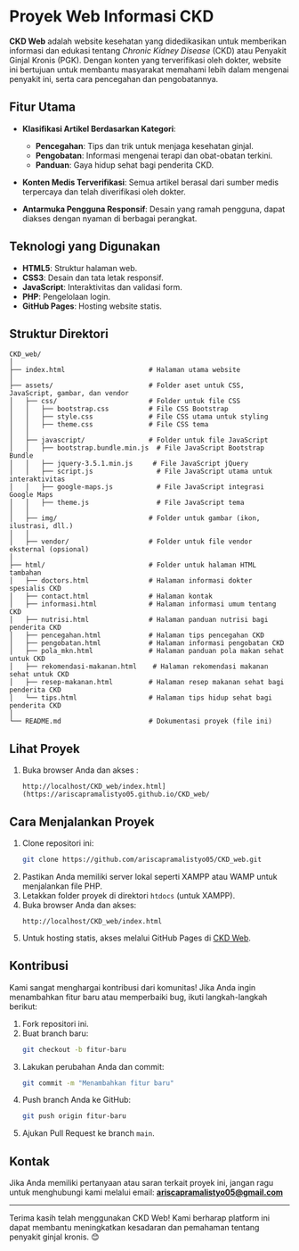 # Proyek Web Informasi CKD

**CKD Web** adalah website kesehatan yang didedikasikan untuk memberikan informasi dan edukasi tentang *Chronic Kidney Disease* (CKD) atau Penyakit Ginjal Kronis (PGK). Dengan konten yang terverifikasi oleh dokter, website ini bertujuan untuk membantu masyarakat memahami lebih dalam mengenai penyakit ini, serta cara pencegahan dan pengobatannya.

## Fitur Utama

- **Klasifikasi Artikel Berdasarkan Kategori**:
  - **Pencegahan**: Tips dan trik untuk menjaga kesehatan ginjal.
  - **Pengobatan**: Informasi mengenai terapi dan obat-obatan terkini.
  - **Panduan**: Gaya hidup sehat bagi penderita CKD.

- **Konten Medis Terverifikasi**: Semua artikel berasal dari sumber medis terpercaya dan telah diverifikasi oleh dokter.

- **Antarmuka Pengguna Responsif**: Desain yang ramah pengguna, dapat diakses dengan nyaman di berbagai perangkat.

## Teknologi yang Digunakan

- **HTML5**: Struktur halaman web.
- **CSS3**: Desain dan tata letak responsif.
- **JavaScript**: Interaktivitas dan validasi form.
- **PHP**: Pengelolaan login.
- **GitHub Pages**: Hosting website statis.

## Struktur Direktori

```
CKD_web/
│
├── index.html                     # Halaman utama website
│
├── assets/                        # Folder aset untuk CSS, JavaScript, gambar, dan vendor
│   ├── css/                       # Folder untuk file CSS
│   │   ├── bootstrap.css          # File CSS Bootstrap
│   │   ├── style.css              # File CSS utama untuk styling
│   │   ├── theme.css              # File CSS tema
│   │
│   ├── javascript/                # Folder untuk file JavaScript
│   │   ├── bootstrap.bundle.min.js  # File JavaScript Bootstrap Bundle
│   │   ├── jquery-3.5.1.min.js     # File JavaScript jQuery
│   │   ├── script.js                # File JavaScript utama untuk interaktivitas
│   │   ├── google-maps.js           # File JavaScript integrasi Google Maps
│   │   ├── theme.js                 # File JavaScript tema
│   │
│   ├── img/                       # Folder untuk gambar (ikon, ilustrasi, dll.)
│   │
│   ├── vendor/                    # Folder untuk file vendor eksternal (opsional)
│
├── html/                          # Folder untuk halaman HTML tambahan
│   ├── doctors.html               # Halaman informasi dokter spesialis CKD
│   ├── contact.html               # Halaman kontak
│   ├── informasi.html             # Halaman informasi umum tentang CKD
│   ├── nutrisi.html               # Halaman panduan nutrisi bagi penderita CKD
│   ├── pencegahan.html            # Halaman tips pencegahan CKD
│   ├── pengobatan.html            # Halaman informasi pengobatan CKD
│   ├── pola_mkn.html              # Halaman panduan pola makan sehat untuk CKD
│   ├── rekomendasi-makanan.html    # Halaman rekomendasi makanan sehat untuk CKD
│   ├── resep-makanan.html         # Halaman resep makanan sehat bagi penderita CKD
│   └── tips.html                  # Halaman tips hidup sehat bagi penderita CKD
│
└── README.md                      # Dokumentasi proyek (file ini)

```

## Lihat Proyek

1. Buka browser Anda dan akses :
    ```
   http://localhost/CKD_web/index.html](https://ariscapramalistyo05.github.io/CKD_web/
   ```

## Cara Menjalankan Proyek

1. Clone repositori ini:
   ```bash
   git clone https://github.com/ariscapramalistyo05/CKD_web.git
   ```
2. Pastikan Anda memiliki server lokal seperti XAMPP atau WAMP untuk menjalankan file PHP.
3. Letakkan folder proyek di direktori `htdocs` (untuk XAMPP).
4. Buka browser Anda dan akses:
   ```
   http://localhost/CKD_web/index.html
   ```
5. Untuk hosting statis, akses melalui GitHub Pages di [CKD Web](https://ariscapramalistyo05.github.io/CKD_web/).

## Kontribusi

Kami sangat menghargai kontribusi dari komunitas! Jika Anda ingin menambahkan fitur baru atau memperbaiki bug, ikuti langkah-langkah berikut:

1. Fork repositori ini.
2. Buat branch baru:
   ```bash
   git checkout -b fitur-baru
   ```
3. Lakukan perubahan Anda dan commit:
   ```bash
   git commit -m "Menambahkan fitur baru"
   ```
4. Push branch Anda ke GitHub:
   ```bash
   git push origin fitur-baru
   ```
5. Ajukan Pull Request ke branch `main`.

## Kontak

Jika Anda memiliki pertanyaan atau saran terkait proyek ini, jangan ragu untuk menghubungi kami melalui email: **ariscapramalistyo05@gmail.com**

---

Terima kasih telah menggunakan CKD Web! Kami berharap platform ini dapat membantu meningkatkan kesadaran dan pemahaman tentang penyakit ginjal kronis. 😊
